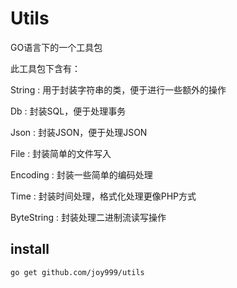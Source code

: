 Utils
========

GO语言下的一个工具包

此工具包下含有：

String : 用于封装字符串的类，便于进行一些额外的操作

Db : 封装SQL，便于处理事务

Json : 封装JSON，便于处理JSON

File : 封装简单的文件写入

Encoding : 封装一些简单的编码处理

Time : 封装时间处理，格式化处理更像PHP方式

ByteString : 封装处理二进制流读写操作

install
-------

    go get github.com/joy999/utils
